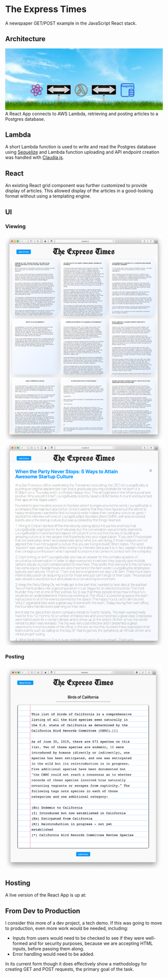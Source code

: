 # The Express Times
A newspaper GET/POST example in the JavaScript React stack.

## Architecture
[![Architecture](.images/architecture.png)](.images/architecture.png)
A React App connects to AWS Lambda, retrieving and posting articles to a Postgres database.

## Lambda

A short Lambda function is used to write and read the Postgres database using [Sequelize](https://sequelize.org) and Lambda function uploading and API endpoint creation was handled with [Claudia.js](https://claudiajs.com).

## React

An existing React grid component was further customized to provide display of articles.  This allowed display of the articles in a good-looking format without using a templating engine.

## UI

### Viewing
[![UI](.images/expresstimes1.png)](.images/expresstimes1.png)
[![UI](.images/expresstimes2.png)](.images/expresstimes2.png)
### Posting
[![UI](.images/expresstimes3.png)](.images/expresstimes3.png)

## Hosting

A live version of the React App is up at:

## From Dev to Production
I consider this more of a dev project, a tech demo.  If this was going to move to production, even more work would be needed, including:

* Inputs from users would need to be checked to see if they were well-formed and for security purposes, because we are accepting HTML inputs, before passing them along.
* Error handling would need to be added.

In its current form though it does effectively show a methodology for creating GET and POST requests, the primary goal of the task.